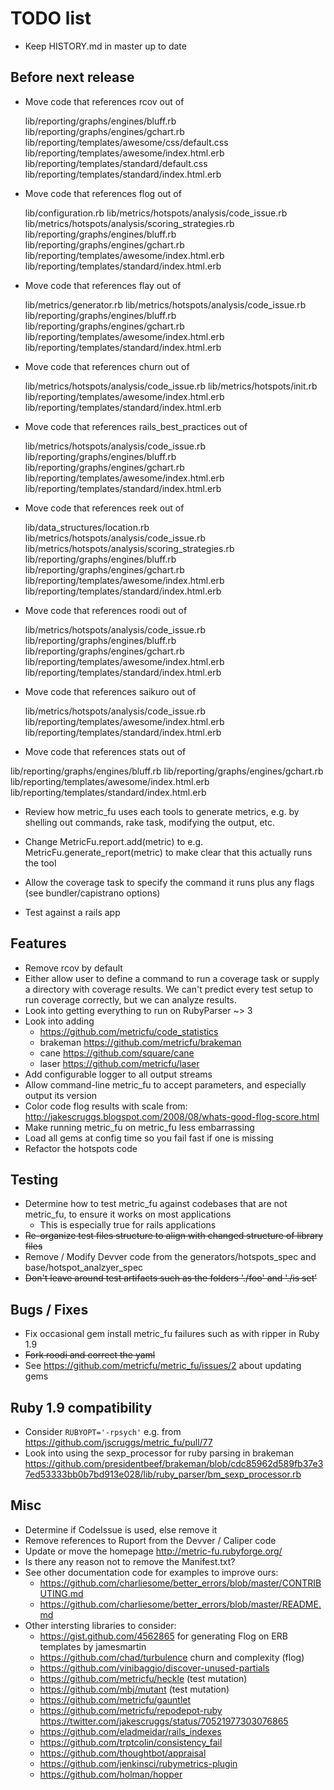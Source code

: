 # TODO list

* Keep HISTORY.md in master up to date

## Before next release

* Move code that references rcov out of

    lib/reporting/graphs/engines/bluff.rb
    lib/reporting/graphs/engines/gchart.rb
    lib/reporting/templates/awesome/css/default.css
    lib/reporting/templates/awesome/index.html.erb
    lib/reporting/templates/standard/default.css
    lib/reporting/templates/standard/index.html.erb

* Move code that references flog out of

    lib/configuration.rb
    lib/metrics/hotspots/analysis/code_issue.rb
    lib/metrics/hotspots/analysis/scoring_strategies.rb
    lib/reporting/graphs/engines/bluff.rb
    lib/reporting/graphs/engines/gchart.rb
    lib/reporting/templates/awesome/index.html.erb
    lib/reporting/templates/standard/index.html.erb

* Move code that references flay out of

    lib/metrics/generator.rb
    lib/metrics/hotspots/analysis/code_issue.rb
    lib/reporting/graphs/engines/bluff.rb
    lib/reporting/graphs/engines/gchart.rb
    lib/reporting/templates/awesome/index.html.erb
    lib/reporting/templates/standard/index.html.erb

* Move code that references churn out of

    lib/metrics/hotspots/analysis/code_issue.rb
    lib/metrics/hotspots/init.rb
    lib/reporting/templates/awesome/index.html.erb
    lib/reporting/templates/standard/index.html.erb

* Move code that references rails_best_practices out of

    lib/metrics/hotspots/analysis/code_issue.rb
    lib/reporting/graphs/engines/bluff.rb
    lib/reporting/graphs/engines/gchart.rb
    lib/reporting/templates/awesome/index.html.erb
    lib/reporting/templates/standard/index.html.erb


* Move code that references reek out of

    lib/data_structures/location.rb
    lib/metrics/hotspots/analysis/code_issue.rb
    lib/metrics/hotspots/analysis/scoring_strategies.rb
    lib/reporting/graphs/engines/bluff.rb
    lib/reporting/graphs/engines/gchart.rb
    lib/reporting/templates/awesome/index.html.erb
    lib/reporting/templates/standard/index.html.erb


* Move code that references roodi out of

    lib/metrics/hotspots/analysis/code_issue.rb
    lib/reporting/graphs/engines/bluff.rb
    lib/reporting/graphs/engines/gchart.rb
    lib/reporting/templates/awesome/index.html.erb
    lib/reporting/templates/standard/index.html.erb

* Move code that references saikuro out of

    lib/metrics/hotspots/analysis/code_issue.rb
    lib/reporting/templates/awesome/index.html.erb
    lib/reporting/templates/standard/index.html.erb

* Move code that references stats out of

lib/reporting/graphs/engines/bluff.rb
lib/reporting/graphs/engines/gchart.rb
lib/reporting/templates/awesome/index.html.erb
lib/reporting/templates/standard/index.html.erb

* Review how metric_fu uses each tools to generate metrics, e.g. by shelling out commands, rake task, modifying the output, etc.

* Change MetricFu.report.add(metric) to e.g. MetricFu.generate_report(metric) to make clear that this actually runs the tool

* Allow the coverage task to specify the command it runs plus any flags (see bundler/capistrano options)

* Test against a rails app

## Features

* Remove rcov by default
* Either allow user to define a command to run a coverage task or supply a directory with coverage results.   We can't predict every test setup to run coverage correctly, but we can analyze results.
* Look into getting everything to run on RubyParser ~> 3
* Look into adding
  * https://github.com/metricfu/code_statistics
  * brakeman https://github.com/metricfu/brakeman
  * cane https://github.com/square/cane
  * laser https://github.com/metricfu/laser
* Add configurable logger to all output streams
* Allow command-line metric_fu to accept parameters, and especially output its version
* Color code flog results with scale from: http://jakescruggs.blogspot.com/2008/08/whats-good-flog-score.html
* Make running metric_fu on metric_fu less embarrassing
* Load all gems at config time so you fail fast if one is missing
* Refactor the hotspots code


## Testing

* Determine how to test metric_fu against codebases that are not metric_fu, to ensure it works on most applications
  * This is especially true for rails applications
* <strike>Re-organize test files structure to align with changed structure of library files</strike>
* Remove / Modify Devver code from the generators/hotspots_spec and base/hotspot_analzyer_spec
* <strike>Don't leave around test artifacts such as the folders './foo' and './is set'</strike>

## Bugs / Fixes

* Fix occasional gem install metric_fu failures such as with ripper in Ruby 1.9
* <strike>Fork roodi and correct the yaml</strike>
* See https://github.com/metricfu/metric_fu/issues/2 about updating gems

## Ruby 1.9 compatibility

* Consider `RUBYOPT='-rpsych'` e.g. from https://github.com/jscruggs/metric_fu/pull/77
* Look into using the sexp_processor for ruby parsing in brakeman https://github.com/presidentbeef/brakeman/blob/cdc85962d589fb37e37ed53333bb0b7bd913e028/lib/ruby_parser/bm_sexp_processor.rb

## Misc

* Determine if CodeIssue is used, else remove it
* Remove references to Ruport from the Devver / Caliper code
* Update or move the homepage http://metric-fu.rubyforge.org/
* Is there any reason not to remove the Manifest.txt?
* See other documentation code for examples to improve ours:
  * https://github.com/charliesome/better_errors/blob/master/CONTRIBUTING.md
  * https://github.com/charliesome/better_errors/blob/master/README.md
* Other intersting libraries to consider:
  * https://gist.github.com/4562865 for generating Flog on ERB templates by jamesmartin
  * https://github.com/chad/turbulence churn and complexity (flog)
  * https://github.com/vinibaggio/discover-unused-partials
  * https://github.com/metricfu/heckle (test mutation)
  * https://github.com/mbj/mutant (test mutation)
  * https://github.com/metricfu/gauntlet
  * https://github.com/metricfu/repodepot-ruby https://twitter.com/jakescruggs/status/70521977303076865
  * https://github.com/eladmeidar/rails_indexes
  * https://github.com/trptcolin/consistency_fail 
  * https://github.com/thoughtbot/appraisal
  * https://github.com/jenkinsci/rubymetrics-plugin
  * https://github.com/holman/hopper
